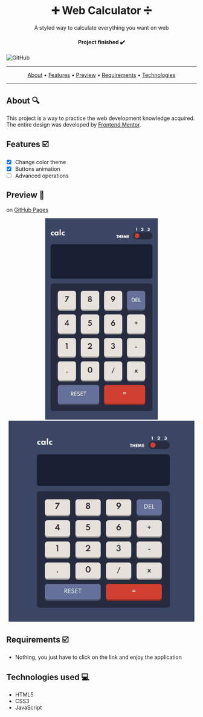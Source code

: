 <h1 align="center">➕ Web Calculator ➗</h1>

<p align="center">A styled way to calculate everything you want on web
  
  <h4 align="center">Project finished ✔️</h4>

![GitHub](https://img.shields.io/github/license/victoroliverc/WebCalculator)

<hr>
 
 <p align="center">
  <a href="#about">About</a> •
  <a href="#features">Features</a> •
  <a href="#preview">Preview</a> •
  <a href="#requirements">Requirements</a> •
  <a href="#technologies">Technologies</a>
<hr>

<h2 id="about">About 🔍</h2>

This project is a way to practice the web development knowledge acquired. The entire design was developed by <a href="https://www.frontendmentor.io/challenges">Frontend Mentor</a>.

<h2 id="features">Features ☑️</h2>

- [x] Change color theme
- [x] Buttons animation
- [ ] Advanced operations

<h2 id="preview">Preview 👀</h2>
on <a href="https://victoroliverc.github.io/WebCalculator/">GitHub Pages</a> 

<p align="center">
  <img src="./assets/mobile-calc.gif">
  <img src="./assets/desktop-calc.gif" width="492px">
</p>

<h2 id="requirements">Requirements ☑️</h2>

- Nothing, you just have to click on the link and enjoy the application

<h2 id="technologies">Technologies used 💻</h2>

- HTML5
- CSS3
- JavaScript

